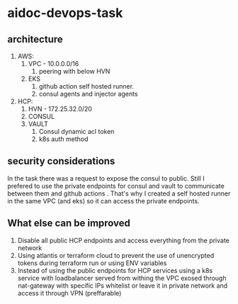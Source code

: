 # aidoc-devops-task

## architecture  

1. AWS:
   1. VPC - 10.0.0.0/16
      1. peering with below HVN
   2. EKS 
      1. github action self hosted runner.
      2. consul agents and injector agents 
2. HCP:
   1. HVN - 172.25.32.0/20
   2. CONSUL 
   3. VAULT 
      1. Consul dynamic acl token
      2. k8s auth method 
      

## security considerations
In the task there was a request to expose the consul to public. Still I prefered to use the private endpoints for consul and vault to communicate between them and github actions . That's why I created a self hosted runner in the same VPC (and eks) so it can access the private endpoints.


## What else can be improved 
1. Disable all public HCP endpoints and access everything from the private network 
2. Using atlantis or terraform cloud to prevent the use of unencrypted tokens during terraform run or using ENV variables
3. Instead of using the public endpoints for HCP services using a k8s service with loadbalancer served from withing the VPC exosed through nat-gateway with specific IPs whitelist or leave it in private network and access it through VPN (preffarable)  



